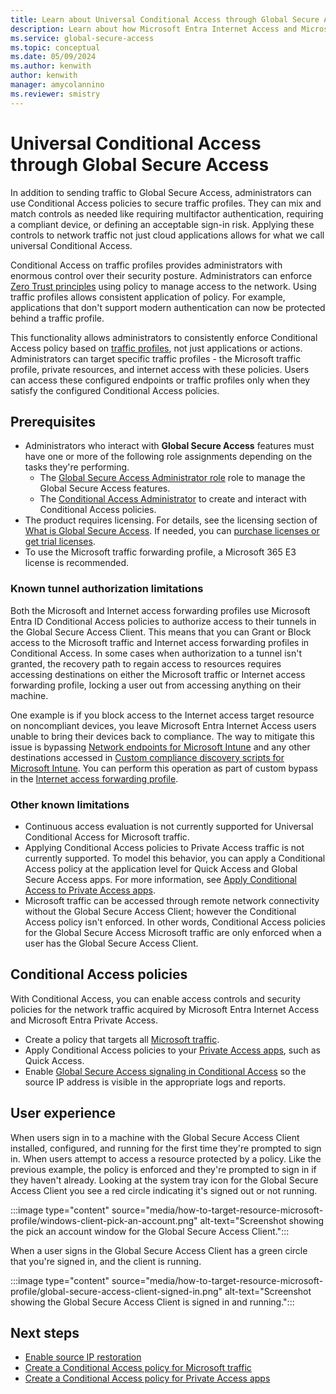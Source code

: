 ```yaml
---
title: Learn about Universal Conditional Access through Global Secure Access
description: Learn about how Microsoft Entra Internet Access and Microsoft Entra Private Access secures access to your resources through Conditional Access.
ms.service: global-secure-access
ms.topic: conceptual
ms.date: 05/09/2024
ms.author: kenwith
author: kenwith
manager: amycolannino
ms.reviewer: smistry
---
```

# Universal Conditional Access through Global Secure Access

In addition to sending traffic to Global Secure Access, administrators can use Conditional Access policies to secure traffic profiles. They can mix and match controls as needed like requiring multifactor authentication, requiring a compliant device, or defining an acceptable sign-in risk. Applying these controls to network traffic not just cloud applications allows for what we call universal Conditional Access.

Conditional Access on traffic profiles provides administrators with enormous control over their security posture. Administrators can enforce [Zero Trust principles](/security/zero-trust/) using policy to manage access to the network. Using traffic profiles allows consistent application of policy. For example, applications that don't support modern authentication can now be protected behind a traffic profile.

This functionality allows administrators to consistently enforce Conditional Access policy based on [traffic profiles](concept-traffic-forwarding.md), not just applications or actions. Administrators can target specific traffic profiles - the Microsoft traffic profile, private resources, and internet access with these policies. Users can access these configured endpoints or traffic profiles only when they satisfy the configured Conditional Access policies. 

## Prerequisites

* Administrators who interact with **Global Secure Access** features must have one or more of the following role assignments depending on the tasks they're performing.
   * The [Global Secure Access Administrator role](/azure/active-directory/roles/permissions-reference) role to manage the Global Secure Access features.
   * The [Conditional Access Administrator](/azure/active-directory/roles/permissions-reference#conditional-access-administrator) to create and interact with Conditional Access policies.
* The product requires licensing. For details, see the licensing section of [What is Global Secure Access](overview-what-is-global-secure-access.md). If needed, you can [purchase licenses or get trial licenses](https://aka.ms/azureadlicense).
* To use the Microsoft traffic forwarding profile, a Microsoft 365 E3 license is recommended.

### Known tunnel authorization limitations

Both the Microsoft and Internet access forwarding profiles use Microsoft Entra ID Conditional Access policies to authorize access to their tunnels in the Global Secure Access Client. This means that you can Grant or Block access to the Microsoft traffic and Internet access forwarding profiles in Conditional Access. In some cases when authorization to a tunnel isn't granted, the recovery path to regain access to resources requires accessing destinations on either the Microsoft traffic or Internet access forwarding profile, locking a user out from accessing anything on their machine.

One example is if you block access to the Internet access target resource on noncompliant devices, you leave Microsoft Entra Internet Access users unable to bring their devices back to compliance. The way to mitigate this issue is bypassing [Network endpoints for Microsoft Intune](https://learn.microsoft.com/en-us/mem/intune/fundamentals/intune-endpoints) and any other destinations accessed in [Custom compliance discovery scripts for Microsoft Intune](https://learn.microsoft.com/en-us/mem/intune/protect/compliance-custom-script). You can perform this operation as part of custom bypass in the [Internet access forwarding profile](concept-traffic-forwarding.md).

### Other known limitations

- Continuous access evaluation is not currently supported for Universal Conditional Access for Microsoft traffic.
- Applying Conditional Access policies to Private Access traffic is not currently supported. To model this behavior, you can apply a Conditional Access policy at the application level for Quick Access and Global Secure Access apps. For more information, see [Apply Conditional Access to Private Access apps](how-to-target-resource-private-access-apps.md).
- Microsoft traffic can be accessed through remote network connectivity without the Global Secure Access Client; however the Conditional Access policy isn't enforced. In other words, Conditional Access policies for the Global Secure Access Microsoft traffic are only enforced when a user has the Global Secure Access Client.


## Conditional Access policies

With Conditional Access, you can enable access controls and security policies for the network traffic acquired by Microsoft Entra Internet Access and Microsoft Entra Private Access. 

- Create a policy that targets all [Microsoft traffic](how-to-target-resource-microsoft-profile.md).
- Apply Conditional Access policies to your [Private Access apps](how-to-target-resource-private-access-apps.md), such as Quick Access.
- Enable [Global Secure Access signaling in Conditional Access](how-to-source-ip-restoration.md) so the source IP address is visible in the appropriate logs and reports.


## User experience

When users sign in to a machine with the Global Secure Access Client installed, configured, and running for the first time they're prompted to sign in. When users attempt to access a resource protected by a policy. Like the previous example, the policy is enforced and they're prompted to sign in if they haven't already. Looking at the system tray icon for the Global Secure Access Client you see a red circle indicating it's signed out or not running.

:::image type="content" source="media/how-to-target-resource-microsoft-profile/windows-client-pick-an-account.png" alt-text="Screenshot showing the pick an account window for the Global Secure Access Client.":::

When a user signs in the Global Secure Access Client has a green circle that you're signed in, and the client is running.

:::image type="content" source="media/how-to-target-resource-microsoft-profile/global-secure-access-client-signed-in.png" alt-text="Screenshot showing the Global Secure Access Client is signed in and running.":::

## Next steps

- [Enable source IP restoration](how-to-source-ip-restoration.md)
- [Create a Conditional Access policy for Microsoft traffic](how-to-target-resource-microsoft-profile.md)
- [Create a Conditional Access policy for Private Access apps](how-to-target-resource-private-access-apps.md)
